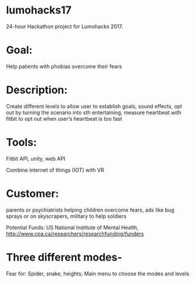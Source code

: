 
# lumohacks17
24-hour Hackathon project for Lumohacks 2017.


# Goal: 
Help patients with phobias overcome their fears 

# Description: 
Create different levels to allow user to establish goals, sound effects, opt out by turning the scenario into sth entertaining, measure heartbeat with fitbit to opt out when user’s heartbeat is too fast 

# Tools: 
Fitbit API, unity, web API 

Combine internet of things (IOT) with VR 

# Customer: 
parents or psychiatrists helping children overcome fears, ads like bug sprays or on skyscrapers, military to help soldiers 

Potential Funds: US National Institute of Mental Health, http://www.cpa.ca/researchers/researchfunding/funders 

# Three different modes- 
Fear for: Spider, snake, heights; 
Main menu to choose the modes and levels 
